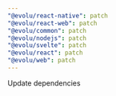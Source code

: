 ```yaml
---
"@evolu/react-native": patch
"@evolu/react-web": patch
"@evolu/common": patch
"@evolu/nodejs": patch
"@evolu/svelte": patch
"@evolu/react": patch
"@evolu/web": patch
---
```


Update dependencies
